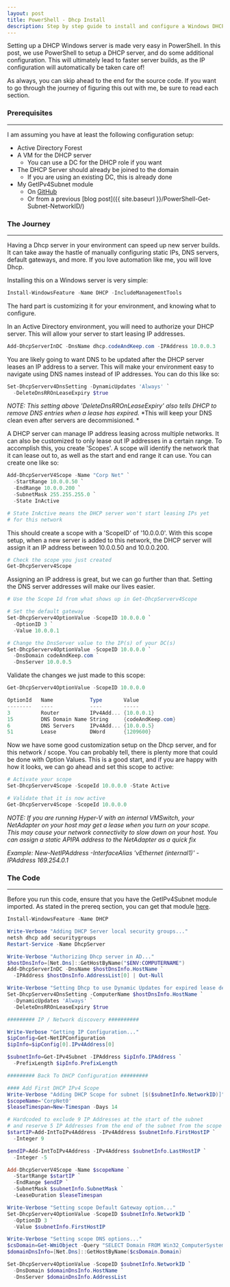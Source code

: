 ```yaml
---
layout: post
title: PowerShell - Dhcp Install
description: Step by step guide to install and configure a Windows DHCP Server
---
```


<p>
  Setting up a DHCP Windows server is made very easy in PowerShell. 
  In this post, we use PowerShell to setup a DHCP server, 
  and do some additional configuration. 
  This will ultimately lead to faster server builds, 
  as the IP configuration will automatically be taken care of!
</p>

<p>
  As always, you can skip ahead to the end for the source code. 
  If you want to go through the journey of figuring this out with me, 
  be sure to read each section.
</p>

### Prerequisites
-----

I am assuming you have at least the following configuration setup:
  - Active Directory Forest
  - A VM for the DHCP server
    - You can use a DC for the DHCP role if you want
  - The DHCP Server should already be joined to the domain
    - If you are using an existing DC, this is already done
  - My GetIPv4Subnet module
    - On [GitHub](https://github.com/briansworth/GetIPv4Address/blob/master/GetIPv4Subnet.psm1)
    - Or from a previous [blog post]({{ site.baseurl }}/PowerShell-Get-Subnet-NetworkID/)

### The Journey
----

<p>
  Having a Dhcp server in your environment can speed up new server builds. 
  It can take away the hastle of manually configuring static IPs, 
  DNS servers, default gateways, and more. 
  If you love automation like me, you will love Dhcp.
</p>

<p>
  Installing this on a Windows server is very simple: 
</p>

```powershell
Install-WindowsFeature -Name DHCP -IncludeManagementTools
```

<p>
  The hard part is customizing it for your environment, 
  and knowing what to configure.
</p>

<p>
  In an Active Directory environment, 
  you will need to authorize your DHCP server.
  This will allow your server to start leasing IP addresses.
</p>

```powershell
Add-DhcpServerInDC -DnsName dhcp.codeAndKeep.com -IPAddress 10.0.0.3
```

<p>
  You are likely going to want DNS to be updated after the DHCP server 
  leases an IP address to a server. 
  This will make your environment easy to navigate using 
  DNS names instead of IP addresses. 
  You can do this like so:
</p>

```powershell
Set-DhcpServerv4DnsSetting -DynamicUpdates 'Always' `
  -DeleteDnsRROnLeaseExpiry $true
```

*NOTE: This setting above 'DeleteDnsRROnLeaseExpiry' also tells DHCP to remove DNS entries when a lease has expired.*
*This will keep your DNS clean even after servers are decommisioned. *


<p>
  A DHCP server can manage IP address leasing across multiple networks. 
  It can also be customized to only lease out IP addresses in a certain range. 
  To accomplish this, you create 'Scopes'. 
  A scope will identify the network that it can lease out to,
  as well as the start and end range it can use.
  You can create one like so:
</p>

```powershell
Add-DhcpServerV4Scope -Name "Corp Net" `
  -StartRange 10.0.0.50 `
  -EndRange 10.0.0.200 `
  -SubnetMask 255.255.255.0 `
  -State InActive

# State InActive means the DHCP server won't start leasing IPs yet
# for this network
```

<p>
  This should create a scope with a 'ScopeID' of '10.0.0.0'. 
  With this scope setup, when a new server is added to this network, 
  the DHCP server will assign it an IP address between 
  10.0.0.50 and 10.0.0.200.
</p>

```powershell
# Check the scope you just created
Get-DhcpServerv4Scope
```

<p>
  Assigning an IP address is great, 
  but we can go further than that. 
  Setting the DNS server addresses will make our lives easier.
</p>

```powershell
# Use the Scope Id from what shows up in Get-DhcpServerv4Scope

# Set the default gateway 
Set-DhcpServerv4OptionValue -ScopeID 10.0.0.0 `
  -OptionID 3 `
  -Value 10.0.0.1

# Change the DnsServer value to the IP(s) of your DC(s)
Set-DhcpServerv4OptionValue -ScopeID 10.0.0.0 `
  -DnsDomain codeAndKeep.com `
  -DnsServer 10.0.0.5
```

<p>
  Validate the changes we just made to this scope:
</p>

```powershell
Get-DhcpServerv4OptionValue -ScopeID 10.0.0.0 

OptionId   Name            Type       Value
--------   ----            ----       -----
3          Router          IPv4Add... {10.0.0.1}
15         DNS Domain Name String     {codeAndKeep.com}
6          DNS Servers     IPv4Add... {10.0.0.5}
51         Lease           DWord      {1209600}
```

<p>
  Now we have some good customization setup on the Dhcp server, 
  and for this network / scope. 
  You can probably tell, 
  there is plenty more that could be done with Option Values. 
  This is a good start, and if you are happy with how it looks, 
  we can go ahead and set this scope to active:
</p>

```powershell
# Activate your scope
Set-DhcpServerv4Scope -ScopeId 10.0.0.0 -State Active

# Validate that it is now active
Get-DhcpServerv4Scope -ScopeId 10.0.0.0
```

*NOTE: If you are running Hyper-V with an internal VMSwitch, 
your NetAdapter on your host may get a lease when you turn on your scope. 
This may cause your network connectivity to slow down on your host. 
You can assign a static APIPA address to the NetAdapter as a quick fix*

*Example: New-NetIPAddress -InterfaceAlias 'vEthernet (internal1)'
  -IPAddress 169.254.0.1*


### The Code
----

Before you run this code, ensure that you have the GetIPv4Subnet module imported. 
As stated in the prereq section, you can get that module [here](https://github.com/briansworth/GetIPv4Address/blob/master/GetIPv4Subnet.psm1).

```powershell
Install-WindowsFeature -Name DHCP

Write-Verbose "Adding DHCP Server local security groups..."
netsh dhcp add securitygroups
Restart-Service -Name DhcpServer

Write-Verbose "Authorizing Dhcp server in AD..."
$hostDnsInfo=[Net.Dns]::GetHostByName("$ENV:COMPUTERNAME")
Add-DhcpServerInDC -DnsName $hostDnsInfo.HostName `
  -IPAddress $hostDnsInfo.AddressList[0] | Out-Null

Write-Verbose "Setting Dhcp to use Dynamic Updates for expired lease deletion"
Set-DhcpServerv4DnsSetting -ComputerName $hostDnsInfo.HostName `
  -DynamicUpdates 'Always' `
  -DeleteDnsRROnLeaseExpiry $true

######### IP / Network discovery ##########

Write-Verbose "Getting IP Configuration..."
$ipConfig=Get-NetIPConfiguration
$ipInfo=$ipConfig[0].IPv4Address[0]

$subnetInfo=Get-IPv4Subnet -IPAddress $ipInfo.IPAddress `
  -PrefixLength $ipInfo.PrefixLength

######### Back To DHCP Configuration #########

#### Add First DHCP IPv4 Scope
Write-Verbose "Adding DHCP Scope for subnet [$($subnetInfo.NetworkID)]"
$scopeName='CorpNet0'
$leaseTimespan=New-Timespan -Days 14

# Hardcoded to exclude 9 IP Addresses at the start of the subnet
# and reserve 5 IP Addresses from the end of the subnet from the scope
$startIP=Add-IntToIPv4Address -IPv4Address $subnetInfo.FirstHostIP `
  -Integer 9

$endIP=Add-IntToIPv4Address -IPv4Address $subnetInfo.LastHostIP `
  -Integer -5

Add-DhcpServerV4Scope -Name $scopeName `
  -StartRange $startIP `
  -EndRange $endIP `
  -SubnetMask $subnetInfo.SubnetMask `
  -LeaseDuration $leaseTimespan

Write-Verbose "Setting scope Default Gateway option..."
Set-DhcpServerv4OptionValue -ScopeID $subnetInfo.NetworkID `
  -OptionID 3 `
  -Value $subnetInfo.FirstHostIP

Write-Verbose "Setting scope DNS options..."
$csDomain=Get-WmiObject -Query "SELECT Domain FROM Win32_ComputerSystem"
$domainDnsInfo=[Net.Dns]::GetHostByName($csDomain.Domain)

Set-DhcpServerv4OptionValue -ScopeID $subnetInfo.NetworkID `
  -DnsDomain $domainDnsInfo.HostName `
  -DnsServer $domainDnsInfo.AddressList
```
